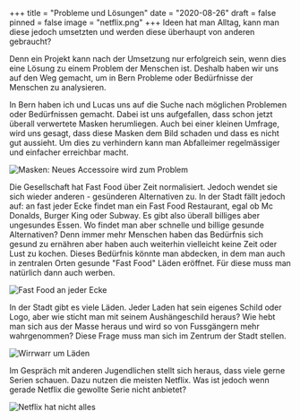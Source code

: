 +++
title = "Probleme und Lösungen"
date = "2020-08-26"
draft = false
pinned = false
image = "netflix.png"
+++
Ideen hat man Alltag, kann man diese jedoch umsetzten und werden diese überhaupt von anderen gebraucht? 

Denn ein Projekt kann nach der Umsetzung nur erfolgreich sein, wenn dies eine Lösung zu einem Problem der Menschen ist. Deshalb haben wir uns auf den Weg gemacht, um in Bern Probleme oder Bedürfnisse der Menschen zu analysieren.

In Bern haben ich und Lucas uns auf die Suche nach möglichen Problemen oder Bedürfnissen gemacht. Dabei ist uns aufgefallen, dass schon jetzt überall verwertete Masken herumliegen. Auch bei einer kleinen Umfrage, wird uns gesagt, dass diese Masken dem Bild schaden und dass es nicht gut aussieht. Um dies zu verhindern kann man Abfalleimer regelmässiger und einfacher erreichbar macht.

![Masken: Neues Accessoire wird zum Problem](discarded-masken.png)

Die Gesellschaft hat Fast Food über Zeit normalisiert. Jedoch wendet sie sich wieder anderen - gesünderen Alternativen zu. In der Stadt fällt jedoch auf: an fast jeder Ecke findet man ein Fast Food Restaurant, egal ob Mc Donalds, Burger King oder Subway. Es gibt also überall billiges aber ungesundes Essen. Wo findet man aber schnelle und billige gesunde Alternativen? Denn immer mehr Menschen haben das Bedürfnis sich gesund zu ernähren aber haben auch weiterhin vielleicht keine Zeit oder Lust zu kochen. Dieses Bedürfnis könnte man abdecken, in dem man auch in zentralen Orten gesunde "Fast Food" Läden eröffnet. Für diese muss man natürlich dann auch werben.

![Fast Food an jeder Ecke](mc-wo-ist-healthy-food.png)

In der Stadt gibt es viele Läden. Jeder Laden hat sein eigenes Schild oder Logo, aber wie sticht man mit seinem Aushängeschild heraus? Wie hebt man sich aus der Masse heraus und wird so von Fussgängern mehr wahrgenommen? Diese Frage muss man sich im Zentrum der Stadt stellen.

![Wirrwarr um Läden](logos.png)

Im Gespräch mit anderen Jugendlichen stellt sich heraus, dass viele gerne Serien schauen. Dazu nutzen die meisten Netflix. Was ist jedoch wenn gerade Netflix die gewollte Serie nicht anbietet?

![Netflix hat nicht alles](netflix.png)